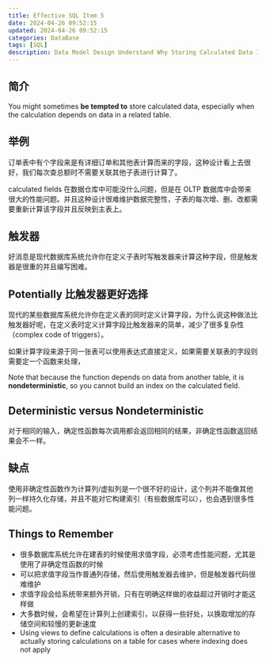 ```yaml
---
title: Effective SQL Item 5
date: 2024-04-26 09:52:15
updated: 2024-04-26 09:52:15
categories: DataBase
tags: [SQL]
description: Data Model Design Understand Why Storing Calculated Data Is Usually a Bad Idea
---
```


## 简介
You might sometimes **be tempted to** store calculated data, especially when the calculation depends on data in a related table.

## 举例
订单表中有个字段来是有详细订单和其他表计算而来的字段，这种设计看上去很好，我们每次查总额时不需要关联其他子表进行计算了。

calculated fields 在数据仓库中可能没什么问题，但是在 OLTP 数据库中会带来很大的性能问题。并且这种设计很难维护数据完整性，子表的每次增、删、改都需要重新计算该字段并且反映到主表上。

## 触发器
好消息是现代数据库系统允许你在定义子表时写触发器来计算这种字段，但是触发器是很重的并且编写困难。

## Potentially 比触发器更好选择
现代的某些数据库系统允许你在定义表的同时定义计算字段，为什么说这种做法比触发器好呢，在定义表时定义计算字段比触发器来的简单，减少了很多复杂性（complex code of triggers）。

如果计算字段来源于同一张表可以使用表达式直接定义，如果需要关联表的字段则需要定一个函数来处理，

Note that because the function depends on data from another table, it is **nondeterministic**, so you cannot build an index on the calculated field.


## Deterministic versus Nondeterministic
对于相同的输入，确定性函数每次调用都会返回相同的结果，非确定性函数返回结果会不一样。

## 缺点
使用非确定性函数作为计算列/虚拟列是一个很不好的设计，这个列并不能像其他列一样持久化存储，并且不能对它构建索引（有些数据库可以），也会遇到很多性能问题。

## Things to Remember
- 很多数据库系统允许在建表的时候使用求值字段，必须考虑性能问题，尤其是使用了非确定性函数的时候
- 可以把求值字段当作普通列存储，然后使用触发器去维护，但是触发器代码很难维护
- 求值字段会给系统带来额外开销，只有在明确这样做的收益超过开销时才能这样做
- 大多数时候，会希望在计算列上创建索引，以获得一些好处，以换取增加的存储空间和较慢的更新速度
- Using views to define calculations is often a desirable alternative to actually storing calculations on a table for cases where indexing does not apply
